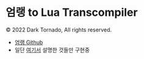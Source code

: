 # 엄랭 to Lua Transcompiler
© 2022 Dark Tornado, All rights reserved.

* [엄랭 Github](https://github.com/rycont/umjunsik-lang)
* 일단 [여기서](https://youtu.be/G0psQ54f5zE) 설명한 것들만 구현중

